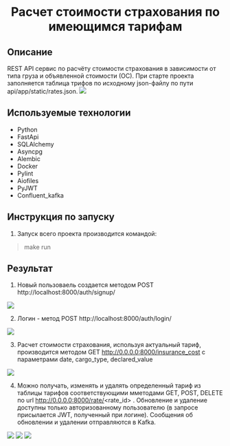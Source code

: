<h1 align="center">Расчет стоимости страхования по имеющимся тарифам</h1>


##  Описание ##

REST API сервис по расчёту стоимости страхования в зависимости от типа груза и объявленной стоимости (ОС). При старте проекта заполняется таблица трифов по исходному json-файлу по пути api/app/static/rates.json.
![](https://github.com/katecapri/images-for-readme/blob/main/tables.png) 


##  Используемые технологии ##

- Python
- FastApi
- SQLAlchemy
- Asyncpg
- Alembic
- Docker
- Pylint
- Aiofiles
- PyJWT
- Confluent_kafka


##  Инструкция по запуску ##

1. Запуск всего проекта производится командой:

> make run


##  Результат ##

1. Новый пользоваель создается методом POST http://localhost:8000/auth/signup/
   
![](https://github.com/katecapri/images-for-readme/blob/main/signup_insurance.png)

2. Логин - метод POST http://localhost:8000/auth/login/
   
![](https://github.com/katecapri/images-for-readme/blob/main/login_insurance.png)


3. Расчет стоимости страхования, используя актуальный тариф, производится методом GET http://0.0.0.0:8000/insurance_cost с параметрами date, cargo_type, declared_value
   
![](https://github.com/katecapri/images-for-readme/blob/main/ins_cost.png)

4. Можно получать, изменять и удалять определенный тариф из таблицы тарифов соответствующими мметодами GET, POST, DELETE по url http://0.0.0.0:8000/rate/<rate_id> .
Обновление и удаление доступны только авторизованному пользователю (в запросе присылается JWT, полученный при логине). Сообщения об обновлении и удалении отправляются в Kafka.

![](https://github.com/katecapri/images-for-readme/blob/main/read.png)
![](https://github.com/katecapri/images-for-readme/blob/main/update.png)
![](https://github.com/katecapri/images-for-readme/blob/main/delete.png)
